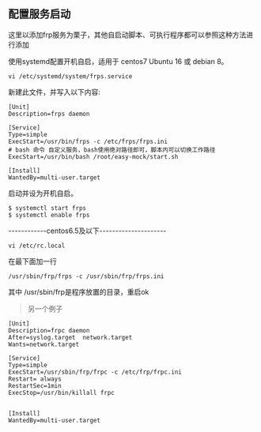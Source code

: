## 配置服务启动

这里以添加frp服务为栗子，其他自启动脚本、可执行程序都可以参照这种方法进行添加


使用systemd配置开机自启，适用于 centos7 Ubuntu 16 或 debian 8。

	vi /etc/systemd/system/frps.service 

新建此文件，并写入以下内容:

	[Unit]
	Description=frps daemon
	
	[Service]
	Type=simple
	ExecStart=/usr/bin/frps -c /etc/frps/frps.ini
	# bash 命令 自定义服务，bash使用绝对路径即可，脚本内可以切换工作路径
	ExecStart=/usr/bin/bash /root/easy-mock/start.sh
	
	[Install]
	WantedBy=multi-user.target

启动并设为开机自启。

	$ systemctl start frps
	$ systemctl enable frps


------------centos6.5及以下---------------------

	vi /etc/rc.local

在最下面加一行

	/usr/sbin/frp/frps -c /usr/sbin/frp/frps.ini

其中 /usr/sbin/frp是程序放置的目录，重启ok


> 另一个例子

	[Unit]
	Description=frpc daemon
	After=syslog.target  network.target
	Wants=network.target
	
	[Service]
	Type=simple
	ExecStart=/usr/sbin/frp/frpc -c /etc/frp/frpc.ini
	Restart= always
	RestartSec=1min
	ExecStop=/usr/bin/killall frpc
	
	
	[Install]
	WantedBy=multi-user.target